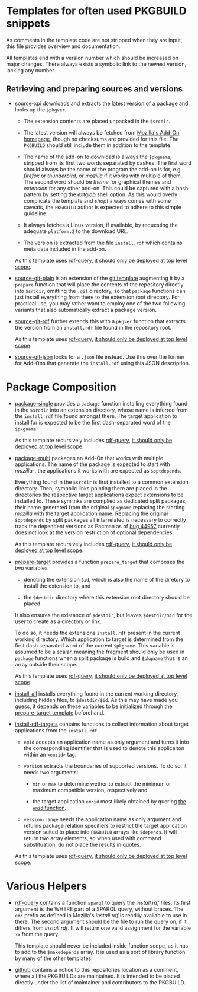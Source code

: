 # Templates for often used PKGBUILD snippets

As comments in the template code are not stripped when they are input, this file provides overview and documentation.

All templates end with a version number which should be increased on major changes. There always exists a symbolic link to the newest version, lacking any number.


## Retrieving and preparing sources and versions

- [source-xpi](source-xpi.template) downloads and extracts the latest version of a package and looks up the `$pkgver`.

  - The extension contents are placed unpacked in the `$srcdir`.

  - The latest version will always be fetched from [Mozilla's Add-On homepage](https://addons.mozilla.org/), though no checksums are provided for this file. The `PKGBUILD` should still include them in addition to the template.

  - The name of the add-on to download is always the `$pkgname`, stripped from its first two words separated by dashes. The first word should always be the name of the program the add-on is for, e.g. _firefox_ or _thunderbird_, or _mozilla_ if it works with multiple of them. The second word should be _theme_ for graphical themes and _extension_ for any other add-on. This could be captured with a bash pattern by setting the _extglob_ shell option. As this would overly complicate the template and _shopt_ always comes with some caveats, the `PKGBUILD` author is expected to adhere to this simple guideline.

  - It always fetches a Linux version, if available, by requesting the adequate `platform:2` to the download URL.

  - The version is extracted from the file `install.rdf` which contains meta data included in the add-on.

  As this template uses [rdf-query](#user-content-rdf-query), [it should only be deployed at top level scope](#user-content-toplevel).

- [source-git-plain](source-git-plain.template) is an extension of the [git template](https://github.com/dffischer/git-makepkg-template/blob/master/git.template) augmenting it by a `prepare` function that will place the contents of the repository directly into `$srcdir`, omitting the `.git` directory, so that `package` functions can just install everything from there to the extension root directory. For practical use, you may rather want to employ one of the two following variants that also automatically extract a package version.

- [source-git-rdf](source-git-rdf.template) further extends this with a `pkgver` function that extracts the version from an `install.rdf` file found in the repository root.

  As this template uses [rdf-query](#user-content-rdf-query), [it should only be deployed at top level scope](#user-content-toplevel).

- [source-git-json](source-git-json.template) looks for a `.json` file instead. Use this over the former for Add-Ons that generate the `install.rdf` using this JSON description.


# Package Composition

- [package-single](package-single.template) provides a `package` function installing everything found in the `$srcdir` into an extension directory, whose name is inferred from the `install.rdf` file found amongst there. The target application to install for is expected to be the first dash-separated word of the `$pkgname`.

  As this template recursively includes [rdf-query](#user-content-rdf-query), [it should only be deployed at top level scope](#user-content-toplevel).

- [package-multi](package-multi.template) packages an Add-On that works with multiple applications. The name of the package is expected to start with _mozilla-_, the applications it works with are expected as `$optdepends`.

  Everything found in the `$srcdir` is first installed to a common extension directory. Then, symbolic links pointing there are placed in the directories the respective target applications expect extensions to be installed to. These symlinks are complied as dedicated split packages, their name generated from the original `$pkgname` replacing the starting _mozilla_ with the target application name. Replacing the original `$optdepends` by split packages all interrelated is necessary to correctly track the dependent versions as Pacman as of [bug 44957](https://bugs.archlinux.org/index.php?do=details&task_id=44957) currently does not look at the version restriction of optional dependencies.

  As this template recursively includes [rdf-query](#user-content-rdf-query), [it should only be deployed at top level scope](#user-content-toplevel).

- <a name="prepare-target" href="prepare-target.template">prepare-target</a> provides a function `prepare_target` that composes the two variables

  - denoting the extension `$id`, which is also the name of the diretory to install the extension to, and

  - the `$destdir` directory where this extension root directory should be placed.

  It also ensures the existance of `$destdir`, but leaves `$destdir/$id` for the user to create as a directory or link.

  To do so, it needs the extensions `install.rdf` present in the current working directory. Which application to target is determined from the first dash separated word of the current `$pkgname`. This variable is assumed to be a scalar, meaning the fragment should only be used in `package` functions when a split package is build and `$pkgname` thus is an array outside their scope.

  As this template uses [rdf-query](#user-content-rdf-query), [it should only be deployed at top level scope](#user-content-toplevel).

- [install-all](install-all.template) installs everything found in the current working directory, including hidden files, to `$destdir/$id`. As this may have made you guess, it depends on these variables to be initialized through [the prepare-target template](#user-content-prepare-target) beforehand.

- [install-rdf-targets](install-rdf-targets.template) contains functions to collect information about target applications from the `install.rdf`.

  - <a name="emid">`emid`</a> accepts an application name as only argument and turns it into the corresponding identifier that is used to denote this applicaiton within an `<em:id>` tag.

  - `version` extracts the boundaries of supported versions. To do so, it needs two arguments:

    - `min` or `max` to determine wether to extract the minimum or maximum compatible version, respectively and

    - the target application `em:id` most likely obtained by quering [the `emid` function](#user-content-emid).

  - `version-range` needs the application name as only argument and returns package relation specifiers to restrict the target application version suited to place into `PKGBUILD` arrays like `$depends`. It will return two array elements, so when used with command substituation, do not place the results in quotes.

  As this template uses [rdf-query](#user-content-rdf-query), [it should only be deployed at top level scope](#user-content-toplevel).


# Various Helpers

- <a name="rdf-query" href="rdf-query.template">rdf-query</a> contains a function `sparql` to query the _install.rdf_ files. Its first argument is the WHERE part of a SPARQL query, without braces. The `em:` prefix as defined in Mozilla's _install.rdf_ is readily available to use in there. The second argument should be the file to run the query on, if it differs from _install.rdf_. It will return one valid assignment for the variable `?x` from the query.

  <a name="toplevel">This template should never be included inside function scope, as it has to add to the `$makedepends` array. It is used as a sort of library function by many of the other templates.</a>

- [github](github.template) contains a notice to this repositories location as a comment, where all the PKGBUILDs are maintained. It is intended to be placed directly under the list of maintainer and contributors to the PKGBUILD.
